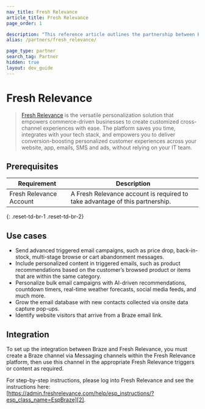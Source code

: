 ```yaml
---
nav_title: Fresh Relevance
article_title: Fresh Relevance
page_order: 1

description: "This reference article outlines the partnership between Braze and Fresh Relevance. Fresh Relevance is the versatile personalization platform that empowers you to boost revenue from your website, apps, emails, SMS and ads."
alias: /partners/fresh_relevance/

page_type: partner
search_tag: Partner
hidden: true
layout: dev_guide
---
```


# Fresh Relevance

> [Fresh Relevance][1] is the versatile personalization solution that empowers commerce-driven businesses to create customized cross-channel experiences with ease. The platform saves you time, integrates with your tech stack, and empowers you to deliver conversion-boosting personalized customer experiences across your website, app, emails, SMS and ads, without relying on your IT team.

## Prerequisites

| Requirement              | Description |
|--------------------------| ----------- |
| Fresh Relevance Account  | A Fresh Relevance account is required to take advantage of this partnership. |
{: .reset-td-br-1 .reset-td-br-2}

## Use cases

* Send advanced triggered email campaigns, such as price drop, back-in-stock, multi-stage browse or cart abandonment messages. 
* Include personalized content in triggered emails, such as product recommendations based on the customer’s browsed product or items that are within the same category.
* Personalize bulk email campaigns with AI-driven recommendations, countdown timers, real-time weather forecasts, social media feeds, and much more.
* Grow the email database with new contacts collected via onsite data capture pop-ups. 
* Identify website visitors that arrive from a Braze email link.

## Integration

To set up the integration between Braze and Fresh Relevance, you must create a Braze channel via Messaging channels within the Fresh Relevance platform, then use this channel in the appropriate Fresh Relevance triggers or content as required.

For step-by-step instructions, please log into Fresh Relevance and see the instructions here: [https://admin.freshrelevance.com/help/esp_instructions/?esp_class_name=EspBraze][2].

[1]: https://www.freshrelevance.com/
[2]: https://admin.freshrelevance.com/help/esp_instructions/?esp_class_name=EspBraze